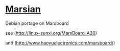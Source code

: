 # [Marsian](https://maxime-hanicotte.github.io/Marsian/)
Debian portage on Marsboard


see (http://linux-sunxi.org/MarsBoard_A20)

and (http://www.haoyuelectronics.com/marsboard/)
